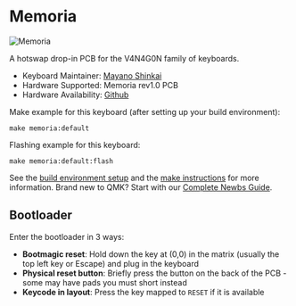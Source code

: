 # Memoria

![Memoria](https://i.imgur.com/GHaTTeT.png)

A hotswap drop-in PCB for the V4N4G0N family of keyboards.

* Keyboard Maintainer: [Mayano Shinkai](https://github.com/mayanoshinkai)
* Hardware Supported: Memoria rev1.0 PCB
* Hardware Availability: [Github](https://github.com/mayanoshinkai/Memoria)

Make example for this keyboard (after setting up your build environment):

    make memoria:default

Flashing example for this keyboard:

    make memoria:default:flash

See the [build environment setup](https://docs.qmk.fm/#/getting_started_build_tools) and the [make instructions](https://docs.qmk.fm/#/getting_started_make_guide) for more information. Brand new to QMK? Start with our [Complete Newbs Guide](https://docs.qmk.fm/#/newbs).

## Bootloader

Enter the bootloader in 3 ways:

* **Bootmagic reset**: Hold down the key at (0,0) in the matrix (usually the top left key or Escape) and plug in the keyboard
* **Physical reset button**: Briefly press the button on the back of the PCB - some may have pads you must short instead
* **Keycode in layout**: Press the key mapped to `RESET` if it is available

